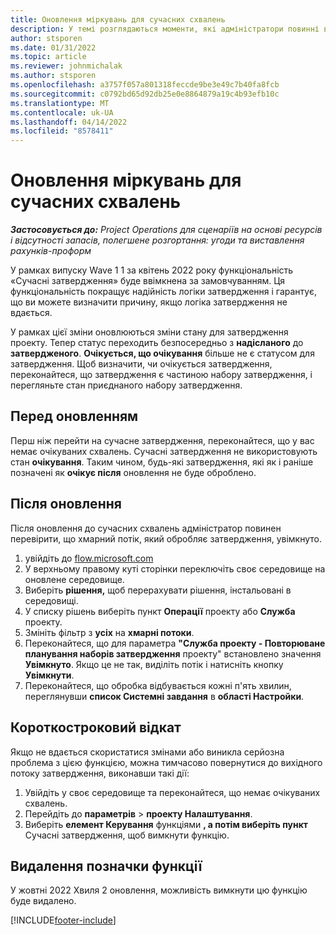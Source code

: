 ```yaml
---
title: Оновлення міркувань для сучасних схвалень
description: У темі розглядаються моменти, які адміністратори повинні враховувати, коли вони вмикають функції "Сучасні затвердження".
author: stsporen
ms.date: 01/31/2022
ms.topic: article
ms.reviewer: johnmichalak
ms.author: stsporen
ms.openlocfilehash: a3757f057a801318feccde9be3e49c7b40fa8fcb
ms.sourcegitcommit: c0792bd65d92db25e0e8864879a19c4b93efb10c
ms.translationtype: MT
ms.contentlocale: uk-UA
ms.lasthandoff: 04/14/2022
ms.locfileid: "8578411"
---
```

# <a name="upgrade-considerations-for-modern-approvals"></a>Оновлення міркувань для сучасних схвалень 

_**Застосовується до:** Project Operations для сценаріїв на основі ресурсів і відсутності запасів, полегшене розгортання: угоди та виставлення рахунків-проформ_

У рамках випуску Wave 1 1 за квітень 2022 року функціональність «Сучасні затвердження» буде ввімкнена за замовчуванням. Ця функціональність покращує надійність логіки затвердження і гарантує, що ви можете визначити причину, якщо логіка затвердження не вдається.

У рамках цієї зміни оновлюються зміни стану для затвердження проекту. Тепер статус переходить безпосередньо з **надісланого** до **затвердженого**. **Очікується, що очікування** більше не є статусом для затвердження. Щоб визначити, чи очікується затвердження, переконайтеся, що затвердження є частиною набору затвердження, і перегляньте стан приєднаного набору затвердження.

## <a name="before-you-upgrade"></a>Перед оновленням

Перш ніж перейти на сучасне затвердження, переконайтеся, що у вас немає очікуваних схвалень. Сучасні затвердження не використовують стан **очікування**. Таким чином, будь-які затвердження, які як і раніше позначені як **очікує після** оновлення не буде оброблено.

## <a name="after-you-upgrade"></a>Після оновлення

Після оновлення до сучасних схвалень адміністратор повинен перевірити, що хмарний потік, який обробляє затвердження, увімкнуто.

1. увійдіть до [flow.microsoft.com](https://flow.microsoft.com)
2. У верхньому правому куті сторінки переключіть своє середовище на оновлене середовище.
3. Виберіть **рішення,** щоб перерахувати рішення, інстальовані в середовищі.
4. У списку рішень виберіть пункт **Операції** проекту або **Служба** проекту.
5. Змініть фільтр з **усіх** на **хмарні потоки**.
6. Переконайтеся, що для параметра **"Служба проекту - Повторюване планування наборів затвердження** проекту" встановлено значення **Увімкнуто**. Якщо це не так, виділіть потік і натисніть кнопку **Увімкнути**.
7. Переконайтеся, що обробка відбувається кожні п'ять хвилин, переглянувши **список Системні завдання** в **області Настройки**.

## <a name="short-term-rollback"></a>Короткостроковий відкат

Якщо не вдається скористатися змінами або виникла серйозна проблема з цією функцією, можна тимчасово повернутися до вихідного потоку затвердження, виконавши такі дії:
1. Увійдіть у своє середовище та переконайтеся, що немає очікуваних схвалень.
2. Перейдіть до **параметрів** > **проекту Налаштування**.
3. Виберіть **елемент Керування** функціями **, а потім виберіть пункт** Сучасні затвердження, щоб вимкнути функцію.

## <a name="removing-the-feature-flag"></a>Видалення позначки функції

У жовтні 2022 Хвиля 2 оновлення, можливість вимкнути цю функцію буде видалено.

[!INCLUDE[footer-include](../includes/footer-banner.md)]
